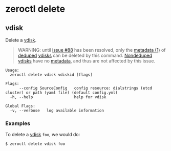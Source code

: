# zeroctl delete

## vdisk

Delete a [vdisk][vdisk].

> WARNING: until [issue #88](https://github.com/zero-os/0-Disk/issues/88) has been resolved,
  only the [metadata (1)][metadata] of [deduped][deduped] [vdisks][vdisk] can be deleted by this command.
  [Nondeduped][nondeduped] [vdisks][vdisk] have no [metadata][metadata], and thus are not affected by this issue.

```
Usage:
  zeroctl delete vdisk vdiskid [flags]

Flags:
      --config SourceConfig   config resource: dialstrings (etcd cluster) or path (yaml file) (default config.yml)
  -h, --help                  help for vdisk

Global Flags:
  -v, --verbose   log available information
```

### Examples

To delete a [vdisk][vdisk] `foo`, we would do:

```
$ zeroctl delete vdisk foo
```


[vdisk]: /docs/glossary.md#vdisk
[metadata]: /docs/glossary.md#metadata
[deduped]: /docs/glossary.md#deduped
[nondeduped]: /docs/glossary.md#nondeduped

[nbdconfig]: /docs/nbd/config.md

